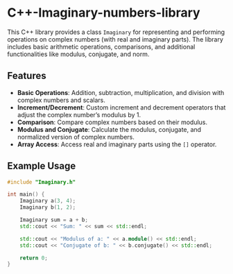 # C++-Imaginary-numbers-library

This C++ library provides a class `Imaginary` for representing and performing operations on complex numbers (with real and imaginary parts). The library includes basic arithmetic operations, comparisons, and additional functionalities like modulus, conjugate, and norm.

## Features
- **Basic Operations**: Addition, subtraction, multiplication, and division with complex numbers and scalars.
- **Increment/Decrement**: Custom increment and decrement operators that adjust the complex number’s modulus by 1.
- **Comparison**: Compare complex numbers based on their modulus.
- **Modulus and Conjugate**: Calculate the modulus, conjugate, and normalized version of complex numbers.
- **Array Access**: Access real and imaginary parts using the `[]` operator.

## Example Usage

```cpp
#include "Imaginary.h"

int main() {
    Imaginary a(3, 4);
    Imaginary b(1, 2);

    Imaginary sum = a + b;
    std::cout << "Sum: " << sum << std::endl;

    std::cout << "Modulus of a: " << a.module() << std::endl;
    std::cout << "Conjugate of b: " << b.conjugate() << std::endl;

    return 0;
}
